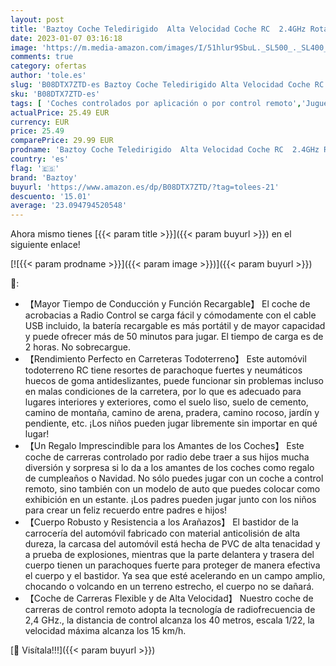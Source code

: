```yaml
---
layout: post
title: 'Baztoy Coche Teledirigido  Alta Velocidad Coche RC  2.4GHz Rotación de 360°Coche de Juguetes Niños 2 3 4 5 6 7 8 9 10 11 12 13 Años  Coche Radiocontrol para Regalos Navidad Cumpleaños Juegos'
date: 2023-01-07 03:16:18
image: 'https://m.media-amazon.com/images/I/51hlur9SbuL._SL500_._SL400_.jpg'
comments: true
category: ofertas
author: 'tole.es'
slug: 'B08DTX7ZTD-es Baztoy Coche Teledirigido Alta Velocidad Coche RC 2.4GHz...'
sku: 'B08DTX7ZTD-es'
tags: [ 'Coches controlados por aplicación o por control remoto','Juguetes','Juguetes y juegos','Radiocontrol','Vehículos controlados por aplicación y control remoto','baztoy','navidad','🇪🇸', ]
actualPrice: 25.49 EUR
currency: EUR
price: 25.49
comparePrice: 29.99 EUR
prodname: 'Baztoy Coche Teledirigido  Alta Velocidad Coche RC  2.4GHz Rotación de 360°Coche de Juguetes Niños 2 3 4 5 6 7 8 9 10 11 12 13 Años  Coche Radiocontrol para Regalos Navidad Cumpleaños Juegos'
country: 'es'
flag: '🇪🇸'
brand: 'Baztoy'
buyurl: 'https://www.amazon.es/dp/B08DTX7ZTD/?tag=tolees-21'
descuento: '15.01'
average: '23.094794520548'
---
```


Ahora mismo tienes [{{< param title >}}]({{< param buyurl >}}) en el siguiente enlace!

[![{{< param prodname >}}]({{< param image >}})]({{< param buyurl >}})

🔎:

- 【Mayor Tiempo de Conducción y Función Recargable】 El coche de acrobacias a Radio Control se carga fácil y cómodamente con el cable USB incluido, la batería recargable es más portátil y de mayor capacidad y puede ofrecer más de 50 minutos para jugar. El tiempo de carga es de 2 horas. No sobrecargue.
- 【Rendimiento Perfecto en Carreteras Todoterreno】 Este automóvil todoterreno RC tiene resortes de parachoque fuertes y neumáticos huecos de goma antideslizantes, puede funcionar sin problemas incluso en malas condiciones de la carretera, por lo que es adecuado para lugares interiores y exteriores, como el suelo liso, suelo de cemento, camino de montaña, camino de arena, pradera, camino rocoso, jardín y pendiente, etc. ¡Los niños pueden jugar libremente sin importar en qué lugar!
- 【Un Regalo Imprescindible para los Amantes de los Coches】 Este coche de carreras controlado por radio debe traer a sus hijos mucha diversión y sorpresa si lo da a los amantes de los coches como regalo de cumpleaños o Navidad. No sólo puedes jugar con un coche a control remoto, sino también con un modelo de auto que puedes colocar como exhibición en un estante. ¡Los padres pueden jugar junto con los niños para crear un feliz recuerdo entre padres e hijos!
- 【Cuerpo Robusto y Resistencia a los Arañazos】 El bastidor de la carrocería del automóvil fabricado con material anticolisión de alta dureza, la carcasa del automóvil está hecha de PVC de alta tenacidad y a prueba de explosiones, mientras que la parte delantera y trasera del cuerpo tienen un parachoques fuerte para proteger de manera efectiva el cuerpo y el bastidor. Ya sea que esté acelerando en un campo amplio, chocando o volcando en un terreno estrecho, el cuerpo no se dañará.
- 【Coche de Carreras Flexible y de Alta Velocidad】 Nuestro coche de carreras de control remoto adopta la tecnología de radiofrecuencia de 2,4 GHz., la distancia de control alcanza los 40 metros, escala 1/22, la velocidad máxima alcanza los 15 km/h.

[🛒 Visítala!!!]({{< param buyurl >}})
